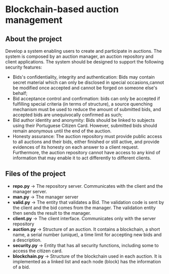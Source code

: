 # Blockchain-based auction management

## About the project
Develop a system enabling users to create and participate in auctions. The system is composed by an auction manager, an auction repository and client applications. 
The system should be designed to support the following security features:

- Bids's confidentiality, integrity and authentication: Bids may contain secret material which can only be disclosed in special occasions,cannot be modified once accepted and cannot be forged on someone else's behalf;
- Bid acceptance control and confirmation: bids can only be accepted if fulfilling special criteria (in terms of structure), a source quenching mechanism must be used to reduce the amount of submitted bids, and accepted bids are unequivocally confirmed as such;
- Bid author identity and anonymity: Bids should be linked to subjects using their Portuguese Citizen Card. However, submitted
bids should remain anonymous until the end of the auction. 
- Honesty assurance: The auction repository must provide public access to all auctions and their bids, either finished or still active, and provide evidences of its honesty on each answer to a client request.
Furthermore, the auction repository cannot have access to any kind of information that may enable it to act differently to different clients.

## Files of the project

- **repo.py** -> The repository server. Communicates with the client and the manager server.
- **man.py** -> The manager server
- **valid.py** -> The entity that validates a Bid. The validation code is sent by the client and the bid comes from the manager. The validation entity then sends the result to the manager.
- **client.py** -> The client interface. Communicates only with the server repository
- **auction.py** -> Structure of an auction. It contains a blockchain, a short name, a serial number (unique), a time limit for accepting new bids and a description.
- **security.py** -> Entity that has all security functions, including some to access the citizen card.
- **blockchain.py** -> Structure of the blockchain used in each auction. It is implemented as a linked list and each node (block) has the information of a bid.